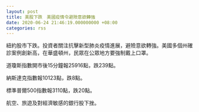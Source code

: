 ```yaml
---
layout: post
title: 美股下跌　美國疫情令避險意欲轉強
date: 2020-06-24 21:46:19.000000000 +08:00
categories: rss
---
```


紐約股市下跌。投資者關注抗擊新型肺炎疫情進展，避險意欲轉強。美國多個州確診案例創新高，在華盛頓州，民眾在公眾地方要強制戴上口罩。

道瓊斯指數開市後15分鐘報25916點，跌239點。

納斯達克指數報10123點，跌8點。

標準普爾500指數報3110點，跌20點。

航空、旅遊及對經濟敏感的銀行股下挫。
